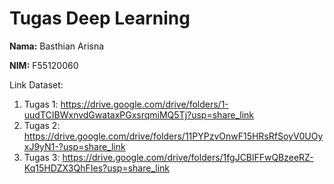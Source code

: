 # Tugas Deep Learning
**Nama:** Basthian Arisna

**NIM:** F55120060

Link Dataset:
1. Tugas 1: https://drive.google.com/drive/folders/1-uudTCIBWxnvdGwataxPGxsrqmiMQ5Tj?usp=share_link
2. Tugas 2: https://drive.google.com/drive/folders/11PYPzvOnwF15HRsRfSoyV0UOyxJ9yN1-?usp=share_link
3. Tugas 3: https://drive.google.com/drive/folders/1fgJCBlFFwQBzeeRZ-Kq15HDZX3QhFIes?usp=share_link

